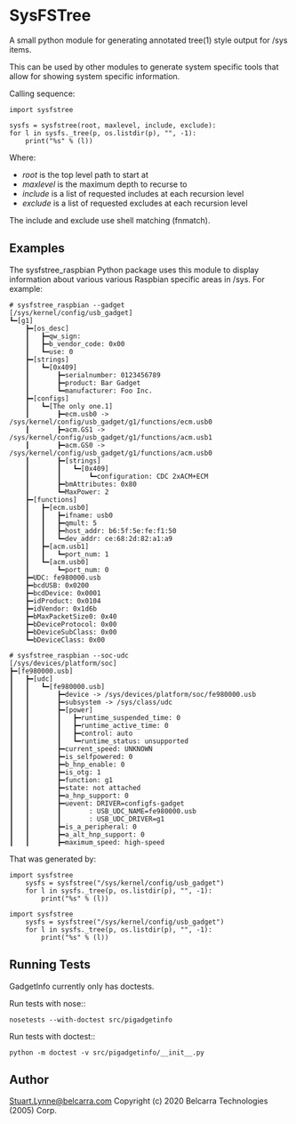 # SysFSTree

A small python module for generating annotated tree(1) style output for /sys items.

This can be used by other modules to generate system specific tools that allow
for showing system specific information.

Calling sequence:

    import sysfstree

    sysfs = sysfstree(root, maxlevel, include, exclude):
    for l in sysfs._tree(p, os.listdir(p), "", -1):
        print("%s" % (l))

Where:
- *root* is the top level path to start at
- *maxlevel* is the maximum depth to recurse to
- *include* is a list of requested includes at each recursion level
- *exclude* is a list of requested excludes at each recursion level

The include and exclude use shell matching (fnmatch).

## Examples

The sysfstree_raspbian Python package uses this module to display information
about various various Raspbian specific areas in /sys. For example:

    # sysfstree_raspbian --gadget
    [/sys/kernel/config/usb_gadget]
    ┗━[g1]
        ┣━[os_desc]
        ┃   ┣━qw_sign: 
        ┃   ┣━b_vendor_code: 0x00
        ┃   ┗━use: 0
        ┣━[strings]
        ┃   ┗━[0x409]
        ┃       ┣━serialnumber: 0123456789
        ┃       ┣━product: Bar Gadget
        ┃       ┗━manufacturer: Foo Inc.
        ┣━[configs]
        ┃   ┗━[The only one.1]
        ┃       ┣━ecm.usb0 -> /sys/kernel/config/usb_gadget/g1/functions/ecm.usb0
        ┃       ┣━acm.GS1 -> /sys/kernel/config/usb_gadget/g1/functions/acm.usb1
        ┃       ┣━acm.GS0 -> /sys/kernel/config/usb_gadget/g1/functions/acm.usb0
        ┃       ┣━[strings]
        ┃       ┃   ┗━[0x409]
        ┃       ┃       ┗━configuration: CDC 2xACM+ECM
        ┃       ┣━bmAttributes: 0x80
        ┃       ┗━MaxPower: 2
        ┣━[functions]
        ┃   ┣━[ecm.usb0]
        ┃   ┃   ┣━ifname: usb0
        ┃   ┃   ┣━qmult: 5
        ┃   ┃   ┣━host_addr: b6:5f:5e:fe:f1:50
        ┃   ┃   ┗━dev_addr: ce:68:2d:82:a1:a9
        ┃   ┣━[acm.usb1]
        ┃   ┃   ┗━port_num: 1
        ┃   ┗━[acm.usb0]
        ┃       ┗━port_num: 0
        ┣━UDC: fe980000.usb
        ┣━bcdUSB: 0x0200
        ┣━bcdDevice: 0x0001
        ┣━idProduct: 0x0104
        ┣━idVendor: 0x1d6b
        ┣━bMaxPacketSize0: 0x40
        ┣━bDeviceProtocol: 0x00
        ┣━bDeviceSubClass: 0x00
        ┗━bDeviceClass: 0x00

    # sysfstree_raspbian --soc-udc
    [/sys/devices/platform/soc]
    ┣━[fe980000.usb]
    ┃   ┣━[udc]
    ┃   ┃   ┗━[fe980000.usb]
    ┃   ┃       ┣━device -> /sys/devices/platform/soc/fe980000.usb
    ┃   ┃       ┣━subsystem -> /sys/class/udc
    ┃   ┃       ┣━[power]
    ┃   ┃       ┃   ┣━runtime_suspended_time: 0
    ┃   ┃       ┃   ┣━runtime_active_time: 0
    ┃   ┃       ┃   ┣━control: auto
    ┃   ┃       ┃   ┗━runtime_status: unsupported
    ┃   ┃       ┣━current_speed: UNKNOWN
    ┃   ┃       ┣━is_selfpowered: 0
    ┃   ┃       ┣━b_hnp_enable: 0
    ┃   ┃       ┣━is_otg: 1
    ┃   ┃       ┣━function: g1
    ┃   ┃       ┣━state: not attached
    ┃   ┃       ┣━a_hnp_support: 0
    ┃   ┃       ┣━uevent: DRIVER=configfs-gadget
    ┃   ┃       ┃       : USB_UDC_NAME=fe980000.usb
    ┃   ┃       ┃       : USB_UDC_DRIVER=g1
    ┃   ┃       ┣━is_a_peripheral: 0
    ┃   ┃       ┣━a_alt_hnp_support: 0
    ┃   ┃       ┣━maximum_speed: high-speed


That was generated by:

    import sysfstree
		sysfs = sysfstree("/sys/kernel/config/usb_gadget")
		for l in sysfs._tree(p, os.listdir(p), "", -1):
			print("%s" % (l))

    import sysfstree
		sysfs = sysfstree("/sys/kernel/config/usb_gadget")
		for l in sysfs._tree(p, os.listdir(p), "", -1):
			print("%s" % (l))


## Running Tests

GadgetInfo currently only has doctests.

Run tests with nose::

    nosetests --with-doctest src/pigadgetinfo

Run tests with doctest::

    python -m doctest -v src/pigadgetinfo/__init__.py

## Author
Stuart.Lynne@belcarra.com
Copyright (c) 2020 Belcarra Technologies (2005) Corp.

